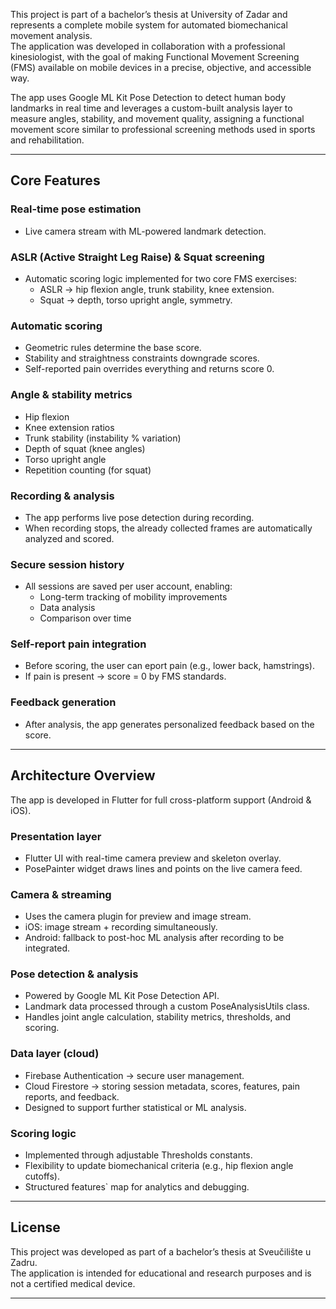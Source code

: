 This project is part of a bachelor’s thesis at University of Zadar and represents a complete mobile system for automated biomechanical movement analysis.  
The application was developed in collaboration with a professional kinesiologist, with the goal of making Functional Movement Screening (FMS) available on mobile devices in a precise, objective, and accessible way.

The app uses Google ML Kit Pose Detection to detect human body landmarks in real time and leverages a custom-built analysis layer to measure angles, stability, and movement quality, assigning a functional movement score similar to professional screening methods used in sports and rehabilitation.

---

## **Core Features**

### **Real-time pose estimation**
- Live camera stream with ML-powered landmark detection.

### **ASLR (Active Straight Leg Raise)** & **Squat** screening
- Automatic scoring logic implemented for two core FMS exercises:
  - ASLR → hip flexion angle, trunk stability, knee extension.  
  - Squat → depth, torso upright angle, symmetry.

### **Automatic scoring**
- Geometric rules determine the base score.  
- Stability and straightness constraints downgrade scores.  
- Self-reported pain overrides everything and returns score 0.

### **Angle & stability metrics**
- Hip flexion  
- Knee extension ratios  
- Trunk stability (instability % variation)  
- Depth of squat (knee angles)  
- Torso upright angle  
- Repetition counting (for squat)

### **Recording & analysis**
- The app performs live pose detection during recording.  
- When recording stops, the already collected frames are automatically analyzed and scored. 

### **Secure session history**
- All sessions are saved per user account, enabling:
  - Long-term tracking of mobility improvements  
  - Data analysis  
  - Comparison over time

### **Self-report pain integration**
- Before scoring, the user can eport pain (e.g., lower back, hamstrings).  
- If pain is present → score = 0 by FMS standards.

### **Feedback generation**
- After analysis, the app generates personalized feedback based on the score.

---

## **Architecture Overview**

The app is developed in Flutter for full cross-platform support (Android & iOS).

### **Presentation layer**
- Flutter UI with real-time camera preview and skeleton overlay.  
- PosePainter widget draws lines and points on the live camera feed.

### **Camera & streaming**
- Uses the camera plugin for preview and image stream.  
- iOS: image stream + recording simultaneously.  
- Android: fallback to post-hoc ML analysis after recording to be integrated.

### **Pose detection & analysis**
- Powered by Google ML Kit Pose Detection API.  
- Landmark data processed through a custom PoseAnalysisUtils class.  
- Handles joint angle calculation, stability metrics, thresholds, and scoring.

### **Data layer (cloud)**
- Firebase Authentication → secure user management.  
- Cloud Firestore → storing session metadata, scores, features, pain reports, and feedback.  
- Designed to support further statistical or ML analysis.

### **Scoring logic**
- Implemented through adjustable Thresholds constants.  
- Flexibility to update biomechanical criteria (e.g., hip flexion angle cutoffs).  
- Structured features` map for analytics and debugging.

---

## **License**

This project was developed as part of a bachelor’s thesis at Sveučilište u Zadru.  
The application is intended for educational and research purposes and is not a certified medical device.

---